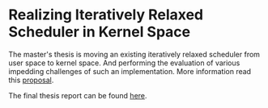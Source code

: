 # Realizing Iteratively Relaxed Scheduler in Kernel Space
The master's thesis is moving an existing iteratively relaxed scheduler from user space to kernel space. And performing the evaluation of various impedding challenges of such an implementation. More information read this [proposal](https://github.com/m4n1c22/mastersthesis/blob/master/Docs/Proposal/thesis_proposal.pdf).

The final thesis report can be found [here](https://github.com/m4n1c22/mastersthesis/blob/master/Docs/Thesis%20Report/main2.pdf).
